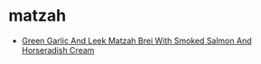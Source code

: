 # matzah

 * [Green Garlic And Leek Matzah Brei With Smoked Salmon And Horseradish Cream](index/g/green-garlic-and-leek-matzah-brei-with-smoked-salmon-and-horseradish-cream.json)
